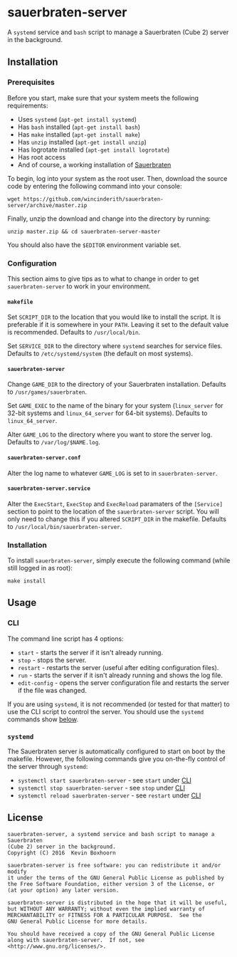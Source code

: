 # sauerbraten-server
A `systemd` service and `bash` script to manage a Sauerbraten (Cube 2) server in the background.

## Installation

### Prerequisites
Before you start, make sure that your system meets the following requirements:
 - Uses `systemd` (`apt-get install systemd`)
 - Has `bash` installed (`apt-get install bash`)
 - Has `make` installed (`apt-get install make`)
 - Has `unzip` installed (`apt-get install unzip`)
 - Has logrotate installed (`apt-get install logrotate`)
 - Has root access
 - And of course, a working installation of [Sauerbraten](http://sauerbraten.org/)

To begin, log into your system as the root user. Then, download the source code by entering the following command into your console:

	wget https://github.com/wincinderith/sauerbraten-server/archive/master.zip

Finally, unzip the download and change into the directory by running:

	unzip master.zip && cd sauerbraten-server-master

You should also have the `$EDITOR` environment variable set.

### Configuration
This section aims to give tips as to what to change in order to get `sauerbraten-server` to work in your environment.

#### `makefile`
Set `SCRIPT_DIR` to the location that you would like to install the script. It is preferable if it is somewhere in your `PATH`. Leaving it set to the default value is recommended. Defaults to `/usr/local/bin`.

Set `SERVICE_DIR` to the directory where `systemd` searches for service files. Defaults to `/etc/systemd/system` (the default on most systems).

#### `sauerbraten-server`
Change `GAME_DIR` to the directory of your Sauerbraten installation. Defaults to `/usr/games/sauerbraten`.

Set `GAME_EXEC` to the name of the binary for your system (`linux_server` for 32-bit systems and `linux_64_server` for 64-bit systems). Defaults to `linux_64_server`.

Alter `GAME_LOG` to the directory where you want to store the server log. Defaults to `/var/log/$NAME.log`.

#### `sauerbraten-server.conf`
Alter the log name to whatever `GAME_LOG` is set to in `sauerbraten-server`.

#### `sauerbraten-server.service`
Alter the `ExecStart`, `ExecStop` and `ExecReload` paramaters of the `[Service]` section to point to the location of the `sauerbraten-server` script. You will only need to change this if you altered `SCRIPT_DIR` in the makefile. Defaults to `/usr/local/bin/sauerbraten-server`.

### Installation
To install `sauerbraten-server`, simply execute the following command (while still logged in as root):

	make install

## Usage

### CLI
The command line script has 4 options:
 - `start` - starts the server if it isn't already running.
 - `stop` - stops the server.
 - `restart` - restarts the server (useful after editing configuration files).
 - `run` - starts the server if it isn't already running and shows the log file.
 - `edit-config` - opens the server configuration file and restarts the server if the file was changed.

If you are using `systemd`, it is not recommended (or tested for that matter) to use the CLI script to control the server. You should use the `systemd` commands show [below](#systemd).

### `systemd`
The Sauerbraten server is automatically configured to start on boot by the makefile. However, the following commands give you on-the-fly control of the server through `systemd`:
 - `systemctl start sauerbraten-server` - see `start` under [CLI](#cli)
 - `systemctl stop sauerbraten-server` - see `stop` under [CLI](#cli)
 - `systemctl reload sauerbraten-server` - see `restart` under [CLI](#cli)

## License

    sauerbraten-server, a systemd service and bash script to manage a Sauerbraten
   	(Cube 2) server in the background.
    Copyright (C) 2016  Kevin Boxhoorn

    sauerbraten-server is free software: you can redistribute it and/or modify
    it under the terms of the GNU General Public License as published by
    the Free Software Foundation, either version 3 of the License, or
    (at your option) any later version.

    sauerbraten-server is distributed in the hope that it will be useful,
    but WITHOUT ANY WARRANTY; without even the implied warranty of
    MERCHANTABILITY or FITNESS FOR A PARTICULAR PURPOSE.  See the
    GNU General Public License for more details.

    You should have received a copy of the GNU General Public License
    along with sauerbraten-server.  If not, see <http://www.gnu.org/licenses/>.
